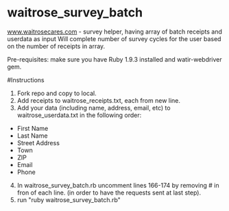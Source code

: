 waitrose_survey_batch
=====================

www.waitrosecares.com - survey helper, having array of batch receipts and userdata as input
Will complete number of survey cycles for the user based on the number of receipts in array.

Pre-requisites: make sure you have Ruby 1.9.3 installed and watir-webdriver gem.

#Instructions
1. Fork repo and copy to local.
2. Add receipts to waitrose_receipts.txt, each from new line.
3. Add your data (including name, address, email, etc) to waitrose_userdata.txt in the following order:
* First Name
* Last Name
* Street Address
* Town
* ZIP
* Email
* Phone
4. In waitrose_survey_batch.rb uncomment lines 166-174 by removing # in fron of each line. (in order to have the requests sent at last step).
5. run "ruby waitrose_survey_batch.rb"
